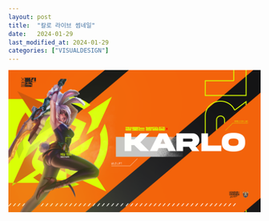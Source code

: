 ```yaml
---
layout: post
title:  "칼로 라이브 썸네일"
date:   2024-01-29
last_modified_at: 2024-01-29
categories: ["VISUALDESIGN"]
---
```


![image](https://github.com/whoisrealminjueun/images/blob/main/%EB%9D%BC%EC%9D%B4%EB%B8%8C.png?raw=true)
